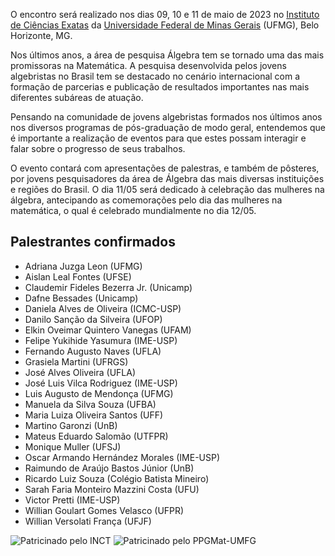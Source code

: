 O encontro será realizado nos dias 09, 10 e 11 de maio de 2023 no [Instituto de Ciências Exatas](https://www.icex.ufmg.br) da [Universidade Federal de Minas Gerais](https://ufmg.br) (UFMG), Belo Horizonte, MG.

Nos últimos anos, a área de pesquisa Álgebra tem se tornado uma das mais promissoras na Matemática. A pesquisa desenvolvida pelos jovens algebristas no Brasil tem se destacado no cenário internacional com a formação de parcerias e publicação de resultados importantes nas mais diferentes subáreas de atuação.

Pensando na comunidade de jovens algebristas formados nos últimos anos nos diversos programas de pós-graduação de modo geral, entendemos que é importante a realização de eventos para que estes possam interagir e falar sobre o progresso de seus trabalhos. 

O evento contará com apresentações de palestras,  e também de pôsteres,  por jovens pesquisadores da área de Álgebra das mais diversas instituições e regiões do Brasil.  O dia 11/05 será dedicado à celebração das mulheres na álgebra, antecipando as comemorações pelo dia das mulheres na matemática, o qual é celebrado mundialmente no dia 12/05.

## Palestrantes confirmados

- Adriana Juzga Leon (UFMG)
- Aislan Leal Fontes (UFSE)
- Claudemir Fideles Bezerra Jr. (Unicamp)
- Dafne Bessades (Unicamp)
- Daniela Alves de Oliveira (ICMC-USP)
- Danilo Sanção da Silveira (UFOP)
- Elkin Oveimar Quintero Vanegas (UFAM)
- Felipe Yukihide Yasumura (IME-USP)
- Fernando Augusto Naves (UFLA)
- Grasiela Martini (UFRGS)
- José Alves Oliveira (UFLA)
- José Luis Vilca Rodriguez (IME-USP)
- Luis Augusto de Mendonça (UFMG)
- Manuela da Silva Souza (UFBA)
- Maria Luiza Oliveira Santos (UFF)
- Martino Garonzi (UnB)
- Mateus Eduardo Salomão (UTFPR)
- Monique Muller (UFSJ)
- Oscar Armando Hernández Morales (IME-USP)
- Raimundo de Araújo Bastos Júnior (UnB)
- Ricardo Luiz Souza (Colégio Batista Mineiro)
- Sarah Faria Monteiro Mazzini Costa (UFU)
- Victor Pretti (IME-USP)
- Willian Goulart Gomes Velasco (UFPR)
- Willian Versolati França (UFJF)


![Patricinado pelo INCT](/path/to/INCT.jpg "INCT") ![Patricinado pelo PPGMat-UMFG](/path/to/logo_Ppgmat.png "PPGMat-UFMG")  